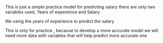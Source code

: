 This is just a simple practice model for predicting salary
there are only two variables used, Years of expereince and Salary

We using the years of experience to predict the salary

This is only for  practice , because to develop a more accurate model we will need more data with variables that will help predict more accurate one
